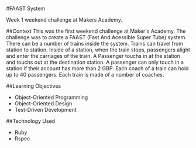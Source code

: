 #FAAST System

Week 1 weekend challenge at Makers Academy.

##Context
This was the first weekend challenge at Maker's Academy. The challenge was to create a FAAST (Fast And Acessible Super Tube) system. There can be a number of trains inside the system. Trains can travel from station to station. Inside of a station, when the train stops, passengers alight and enter the carriages of the train. A Passenger touchs in at the station and touchs out at the destination station.  A passenger can only touch in a station if their account has more than 2 GBP. Each coach of a train can hold up to 40 passengers. Each train is made of a number of coaches.

##Learning Objectives
- Object-Oriented Programming
- Object-Oriented Design
- Test-Driven Development

##Technology Used
- Ruby
- Rspec
